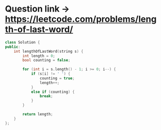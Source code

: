 # Question link -> https://leetcode.com/problems/length-of-last-word/

```cpp
class Solution {
public:
    int lengthOfLastWord(string s) {
        int length = 0;
        bool counting = false;
        
        for (int i = s.length() - 1; i >= 0; i--) {
            if (s[i] != ' ') {
                counting = true;
                length++;
            }
            else if (counting) {
                break;
            }
        }
        
        return length;
    }
};
````
